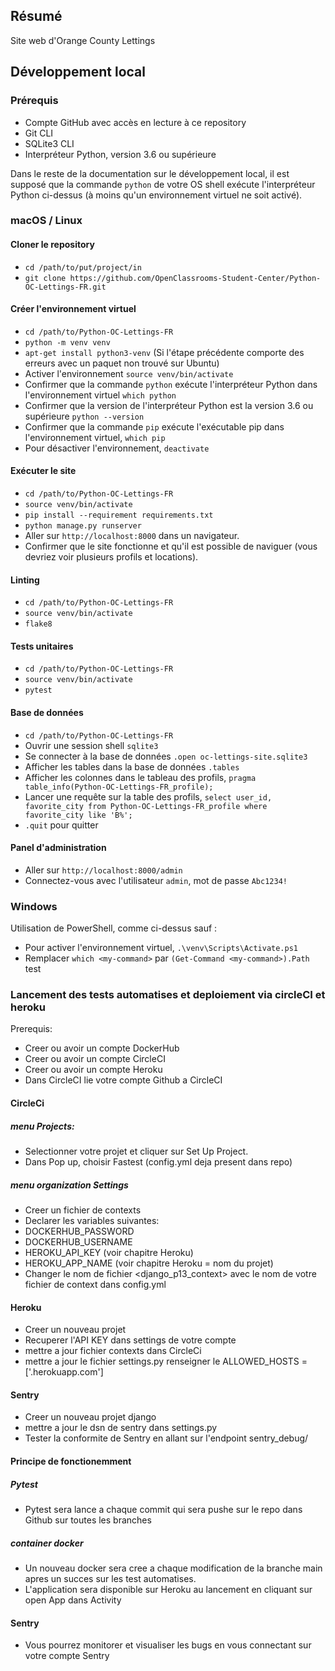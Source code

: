 ## Résumé

Site web d'Orange County Lettings

## Développement local

### Prérequis

- Compte GitHub avec accès en lecture à ce repository
- Git CLI
- SQLite3 CLI
- Interpréteur Python, version 3.6 ou supérieure

Dans le reste de la documentation sur le développement local, il est supposé que la commande `python` de votre OS shell exécute l'interpréteur Python ci-dessus (à moins qu'un environnement virtuel ne soit activé).

### macOS / Linux

#### Cloner le repository

- `cd /path/to/put/project/in`
- `git clone https://github.com/OpenClassrooms-Student-Center/Python-OC-Lettings-FR.git`

#### Créer l'environnement virtuel

- `cd /path/to/Python-OC-Lettings-FR`
- `python -m venv venv`
- `apt-get install python3-venv` (Si l'étape précédente comporte des erreurs avec un paquet non trouvé sur Ubuntu)
- Activer l'environnement `source venv/bin/activate`
- Confirmer que la commande `python` exécute l'interpréteur Python dans l'environnement virtuel
`which python`
- Confirmer que la version de l'interpréteur Python est la version 3.6 ou supérieure `python --version`
- Confirmer que la commande `pip` exécute l'exécutable pip dans l'environnement virtuel, `which pip`
- Pour désactiver l'environnement, `deactivate`

#### Exécuter le site

- `cd /path/to/Python-OC-Lettings-FR`
- `source venv/bin/activate`
- `pip install --requirement requirements.txt`
- `python manage.py runserver`
- Aller sur `http://localhost:8000` dans un navigateur.
- Confirmer que le site fonctionne et qu'il est possible de naviguer (vous devriez voir plusieurs profils et locations).

#### Linting

- `cd /path/to/Python-OC-Lettings-FR`
- `source venv/bin/activate`
- `flake8`

#### Tests unitaires

- `cd /path/to/Python-OC-Lettings-FR`
- `source venv/bin/activate`
- `pytest`

#### Base de données

- `cd /path/to/Python-OC-Lettings-FR`
- Ouvrir une session shell `sqlite3`
- Se connecter à la base de données `.open oc-lettings-site.sqlite3`
- Afficher les tables dans la base de données `.tables`
- Afficher les colonnes dans le tableau des profils, `pragma table_info(Python-OC-Lettings-FR_profile);`
- Lancer une requête sur la table des profils, `select user_id, favorite_city from
  Python-OC-Lettings-FR_profile where favorite_city like 'B%';`
- `.quit` pour quitter

#### Panel d'administration

- Aller sur `http://localhost:8000/admin`
- Connectez-vous avec l'utilisateur `admin`, mot de passe `Abc1234!`

### Windows

Utilisation de PowerShell, comme ci-dessus sauf :

- Pour activer l'environnement virtuel, `.\venv\Scripts\Activate.ps1` 
- Remplacer `which <my-command>` par `(Get-Command <my-command>).Path`
test

### Lancement des tests automatises et deploiement via circleCI et heroku

Prerequis:
- Creer ou avoir un compte DockerHub
- Creer ou avoir un compte CircleCI
- Creer ou avoir un compte Heroku
- Dans CircleCI lie votre compte Github a CircleCI

#### CircleCi

##### menu Projects:
- Selectionner votre projet et cliquer sur Set Up Project.
- Dans Pop up, choisir Fastest (config.yml deja present dans repo)
##### menu organization Settings
- Creer un fichier de contexts
- Declarer les variables suivantes:
- DOCKERHUB_PASSWORD
- DOCKERHUB_USERNAME
- HEROKU_API_KEY (voir chapitre Heroku)
- HEROKU_APP_NAME (voir chapitre Heroku = nom du projet)
- Changer le nom de fichier <django_p13_context> avec le nom de votre fichier de context dans config.yml

#### Heroku
- Creer un nouveau projet
- Recuperer l'API KEY dans settings de votre compte
- mettre a jour fichier contexts dans CircleCi
- mettre a jour le fichier settings.py renseigner le ALLOWED_HOSTS = ['<nom du projet>.herokuapp.com']

#### Sentry
- Creer un nouveau projet django
- mettre a jour le dsn de sentry dans settings.py
- Tester la conformite de Sentry en allant sur l'endpoint sentry_debug/


#### Principe de fonctionemment

##### Pytest
- Pytest sera lance a chaque commit qui sera pushe sur le repo dans Github sur toutes les branches

##### container docker
- Un nouveau docker sera cree a chaque modification de la branche main apres un succes sur les test automatises.
- L'application sera disponible sur Heroku au lancement en cliquant sur open App dans Activity

#### Sentry
- Vous pourrez monitorer et visualiser les bugs en vous connectant sur votre compte Sentry

